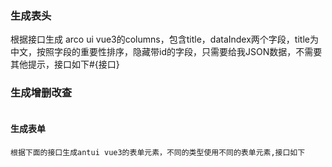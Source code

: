 ### 生成表头

根据接口生成 arco ui vue3的columns，包含title，dataIndex两个字段，title为中文，按照字段的重要性排序，隐藏带id的字段，只需要给我JSON数据，不需要其他提示，接口如下#{接口}



### 生成增删改查

```tsx

```



#### 生成表单

```vue
根据下面的接口生成antui vue3的表单元素，不同的类型使用不同的表单元素,接口如下
```

